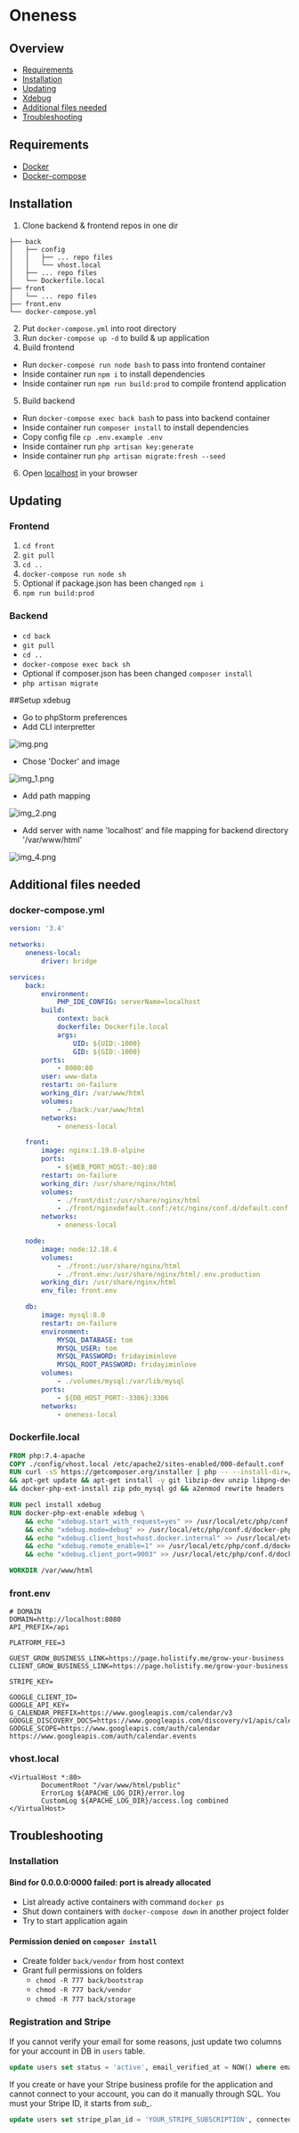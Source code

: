 # Oneness

## Overview

- [Requirements](#requirements)
- [Installation](#installation)
- [Updating](#updating)
- [Xdebug](#setup-xdebug)
- [Additional files needed](#additional-files-needed)
- [Troubleshooting](#troubleshooting)

## Requirements

- [Docker](https://docs.docker.com/engine/install/ubuntu/)
- [Docker-compose](https://docs.docker.com/compose/install/)

## Installation

1. Clone backend & frontend repos in one dir

```
├── back
│   ├── config
│   │   ├── ... repo files
│   │   └── vhost.local
│   ├── ... repo files
│   └── Dockerfile.local
├── front
│   └── ... repo files
├── front.env
└── docker-compose.yml
```

2. Put `docker-compose.yml` into root directory
3. Run `docker-compose up -d` to build & up application
4. Build frontend

- Run `docker-compose run node bash` to pass into frontend container
- Inside container run `npm i` to install dependencies
- Inside container run `npm run build:prod` to compile frontend application

5. Build backend

- Run `docker-compose exec back bash` to pass into backend container
- Inside container run `composer install` to install dependencies
- Copy config file `cp .env.example .env`
- Inside container run `php artisan key:generate`
- Inside container run `php artisan migrate:fresh --seed`

6. Open [localhost](http://localhost) in your browser

## Updating

### Frontend

1. `cd front`
2. `git pull`
3. `cd ..`
4. `docker-compose run node sh`
5. Optional if package.json has been changed `npm i`
6. `npm run build:prod`

### Backend

- `cd back`
- `git pull`
- `cd ..`
- `docker-compose exec back sh`
- Optional if composer.json has been changed `composer install`
- `php artisan migrate`

##Setup xdebug
- Go to phpStorm preferences
- Add CLI interpretter

![img.png](img.png)

- Chose 'Docker' and image

![img_1.png](img_1.png)

- Add path mapping

![img_2.png](img_2.png)

- Add server with name 'localhost' and file mapping for backend directory '/var/www/html'

![img_4.png](img_4.png)

## Additional files needed

### docker-compose.yml

```yaml
version: '3.4'

networks:
    oneness-local:
        driver: bridge

services:
    back:
        environment:
            PHP_IDE_CONFIG: serverName=localhost
        build:
            context: back
            dockerfile: Dockerfile.local
            args:
                UID: ${UID:-1000}
                GID: ${GID:-1000}
        ports:
            - 8080:80
        user: www-data
        restart: on-failure
        working_dir: /var/www/html
        volumes:
            - ./back:/var/www/html
        networks:
            - oneness-local

    front:
        image: nginx:1.19.0-alpine
        ports:
            - ${WEB_PORT_HOST:-80}:80
        restart: on-failure
        working_dir: /usr/share/nginx/html
        volumes:
            - ./front/dist:/usr/share/nginx/html
            - ./front/nginxdefault.conf:/etc/nginx/conf.d/default.conf
        networks:
            - oneness-local

    node:
        image: node:12.18.4
        volumes:
            - ./front:/usr/share/nginx/html
            - ./front.env:/usr/share/nginx/html/.env.production
        working_dir: /usr/share/nginx/html
        env_file: front.env

    db:
        image: mysql:8.0
        restart: on-failure
        environment:
            MYSQL_DATABASE: tom
            MYSQL_USER: tom
            MYSQL_PASSWORD: fridayiminlove
            MYSQL_ROOT_PASSWORD: fridayiminlove
        volumes:
            - ./volumes/mysql:/var/lib/mysql
        ports:
            - ${DB_HOST_PORT:-3306}:3306
        networks:
            - oneness-local
```

### Dockerfile.local

```Dockerfile
FROM php:7.4-apache
COPY ./config/vhost.local /etc/apache2/sites-enabled/000-default.conf
RUN curl -sS https://getcomposer.org/installer | php -- --install-dir=/usr/local/bin --filename=composer \
&& apt-get update && apt-get install -y git libzip-dev unzip libpng-dev mysql-common default-mysql-client\
&& docker-php-ext-install zip pdo_mysql gd && a2enmod rewrite headers

RUN pecl install xdebug
RUN docker-php-ext-enable xdebug \
    && echo "xdebug.start_with_request=yes" >> /usr/local/etc/php/conf.d/docker-php-ext-xdebug.ini \
    && echo "xdebug.mode=debug" >> /usr/local/etc/php/conf.d/docker-php-ext-xdebug.ini \
    && echo "xdebug.client_host=host.docker.internal" >> /usr/local/etc/php/conf.d/docker-php-ext-xdebug.ini \
    && echo "xdebug.remote_enable=1" >> /usr/local/etc/php/conf.d/docker-php-ext-xdebug.ini \
    && echo "xdebug.client_port=9003" >> /usr/local/etc/php/conf.d/docker-php-ext-xdebug.ini

WORKDIR /var/www/html
```

### front.env

```dotenv
# DOMAIN
DOMAIN=http://localhost:8080
API_PREFIX=/api

PLATFORM_FEE=3

GUEST_GROW_BUSINESS_LINK=https://page.holistify.me/grow-your-business
CLIENT_GROW_BUSINESS_LINK=https://page.holistify.me/grow-your-business

STRIPE_KEY=

GOOGLE_CLIENT_ID=
GOOGLE_API_KEY=
G_CALENDAR_PREFIX=https://www.googleapis.com/calendar/v3
GOOGLE_DISCOVERY_DOCS=https://www.googleapis.com/discovery/v1/apis/calendar/v3/rest
GOOGLE_SCOPE=https://www.googleapis.com/auth/calendar https://www.googleapis.com/auth/calendar.events
```

### vhost.local

```
<VirtualHost *:80>
        DocumentRoot "/var/www/html/public"
        ErrorLog ${APACHE_LOG_DIR}/error.log
        CustomLog ${APACHE_LOG_DIR}/access.log combined
</VirtualHost>
```

## Troubleshooting

### Installation

#### Bind for 0.0.0.0:0000 failed: port is already allocated

- List already active containers with command `docker ps`
- Shut down containers with `docker-compose down` in another project folder
- Try to start application again

#### Permission denied on `composer install`

- Create folder `back/vendor` from host context
- Grant full permissions on folders
    - `chmod -R 777 back/bootstrap`
    - `chmod -R 777 back/vendor`
    - `chmod -R 777 back/storage`

### Registration and Stripe

If you cannot verify your email for some reasons, just update two columns for your account in DB in `users` table.

```sql
update users set status = 'active', email_verified_at = NOW() where email = 'YOUR_EMAIL@MAIL.COM';
```

If you create or have your Stripe business profile for the application and cannot connect to your account, you can do it manually through SQL. You must your Stripe ID, it starts from *sub_*.

```sql
update users set stripe_plan_id = 'YOUR_STRIPE_SUBSCRIPTION', connected_at = NOW() where email = 'YOUR_EMAIL@MAIL.COM';
```
